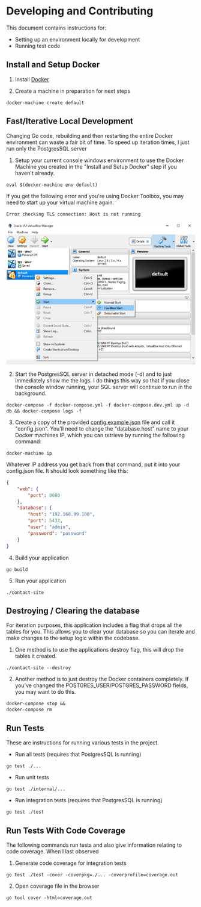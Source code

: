 # Developing and Contributing

This document contains instructions for:
- Setting up an environment locally for development
- Running test code

## Install and Setup Docker

1) Install [Docker](https://docs.docker.com/desktop/)

2) Create a machine in preparation for next steps
```
docker-machine create default
```

## Fast/Iterative Local Development

Changing Go code, rebuilding and then restarting the entire Docker environment can waste a fair bit of time. To speed up iteration times, I just run only the PostgresSQL server 

1) Setup your current console windows environment to use the Docker Machine you created in the "Install and Setup Docker" step if you haven't already.
```
eval $(docker-machine env default)
```

If you get the following error and you're using Docker Toolbox, you may need to start up your virtual machine again.
```
Error checking TLS connection: Host is not running
```
![A screenshot of VirtualBox, with a virtual machine right-clicked and hovering over the "Headless Start" menu option](images/vbox-start-virtual-machine.png)

2) Start the PostgresSQL server in detached mode (-d) and to just immediately show me the logs. I do things this way so that if you close the console window running, your SQL server will continue to run in the background.
```
docker-compose -f docker-compose.yml -f docker-compose.dev.yml up -d db && docker-compose logs -f
```

3) Create a copy of the provided [config.example.json](/config.example.json) file and call it "config.json". You'll need to change the "database.host" name to your Docker machines IP, which you can retrieve by running the following command:
```
docker-machine ip
```

Whatever IP address you get back from that command, put it into your config.json file. It should look something like this:
```json
{
	"web": {
		"port": 8080
	},
	"database": {
		"host": "192.168.99.100",
		"port": 5432,
		"user": "admin",
		"password": "password"
	}
}
```

4) Build your application
```
go build
```

5) Run your application
```
./contact-site
```

## Destroying / Clearing the database

For iteration purposes, this application includes a flag that drops all the tables for you. This allows you to clear your database so you can iterate and make changes to the setup logic within the codebase.

1) One method is to use the applications destroy flag, this will drop the tables it created.
```
./contact-site --destroy
```

2) Another method is to just destroy the Docker containers completely. If you've changed the POSTGRES_USER/POSTGRES_PASSWORD fields, you may want to do this. 
```
docker-compose stop &&
docker-compose rm
```

## Run Tests

These are instructions for running various tests in the project. 

* Run all tests (requires that PostgresSQL is running)
```
go test ./...
```

* Run unit tests
```
go test ./internal/...
```

* Run integration tests (requires that PostgresSQL is running)
```
go test ./test
```

## Run Tests With Code Coverage

The following commands run tests and also give information relating to code coverage. When I last observed

1) Generate code coverage for integration tests
```
go test ./test -cover -coverpkg=./... -coverprofile=coverage.out
```

2) Open coverage file in the browser
```
go tool cover -html=coverage.out
```
